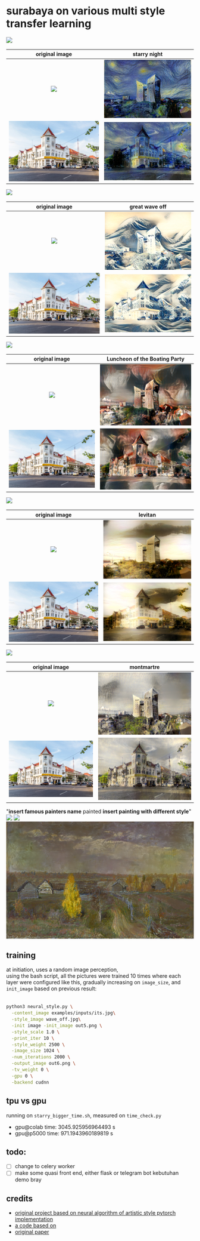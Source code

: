 # surabaya on various multi style transfer learning

![](https://cdn.shopify.com/s/files/1/0627/1477/products/Starry_Night_03d43ad7-d879-40ef-8525-5f3c38918acc_grande.jpg?v=1542461422)


original image |  starry night
:-------------------------:|:-------------------------:
![](https://www.its.ac.id/wp-content/uploads/2019/07/Gambar24-1024x683.jpg)  |  ![](img/its.png)
![](/img/../examples/inputs/surabaya.jpg)  |  ![](img/out6.png)

![](https://upload.wikimedia.org/wikipedia/commons/a/a5/Tsunami_by_hokusai_19th_century.jpg)


original image | great wave off
:-------------------------:|:-------------------------:
![](https://www.its.ac.id/wp-content/uploads/2019/07/Gambar24-1024x683.jpg)  |  ![](img/its_wave.png)
![](/img/../examples/inputs/surabaya.jpg)  |  ![](img/surabaya_waveoff.png)


![](https://upload.wikimedia.org/wikipedia/commons/8/8d/Pierre-Auguste_Renoir_-_Luncheon_of_the_Boating_Party_-_Google_Art_Project.jpg)


original image | Luncheon of the Boating Party
:-------------------------:|:-------------------------:
![](https://www.its.ac.id/wp-content/uploads/2019/07/Gambar24-1024x683.jpg)  |  ![](img/its_luncheon.png)
![](/img/../examples/inputs/surabaya.jpg)  |  ![](img/surabaya_luncheon.png)

![](https://upload.wikimedia.org/wikipedia/commons/5/56/Isaak_Ilitsch_Lewitan_005.jpg)


original image | levitan
:-------------------------:|:-------------------------:
![](https://www.its.ac.id/wp-content/uploads/2019/07/Gambar24-1024x683.jpg)  |  ![](img/its_levitan.png)
![](/img/../examples/inputs/surabaya.jpg)  |  ![](img/surabaya_levitan.png)

![](https://upload.wikimedia.org/wikipedia/commons/f/ff/Camille_Pissarro_-_Boulevard_Montmartre%2C_Spring_-_Google_Art_Project.jpg)

original image | montmartre
:-------------------------:|:-------------------------:
![](https://www.its.ac.id/wp-content/uploads/2019/07/Gambar24-1024x683.jpg)  |  ![](img/its_montmartre.png)
![](/img/../examples/inputs/surabaya.jpg)  |  ![](img/surabaya_montmartre.png)


"**insert famous painters name** painted **insert painting with different style**"
![](https://upload.wikimedia.org/wikipedia/commons/thumb/c/c6/Isaac_Levitan_-_Golden_autumn._Slobodka_-_Google_Art_Project.jpg/1600px-Isaac_Levitan_-_Golden_autumn._Slobodka_-_Google_Art_Project.jpg)
![](https://upload.wikimedia.org/wikipedia/commons/6/66/Claude_Monet_-_The_Water_Lilies_-_Setting_Sun_-_Google_Art_Project.jpg)
![](img/painting_on_painting.png)

## training
at initiation, uses a random image perception,     
using the bash script, all the pictures were trained 10 times where each layer were configured like this, gradually increasing on `image_size`, and `init_image` based on previous result:


```bash

python3 neural_style.py \
  -content_image examples/inputs/its.jpg\
  -style_image wave_off.jpg\
  -init image -init_image out5.png \
  -style_scale 1.0 \
  -print_iter 10 \
  -style_weight 2500 \
  -image_size 1024 \
  -num_iterations 2000 \
  -output_image out6.png \
  -tv_weight 0 \
  -gpu 0 \
  -backend cudnn

```


## tpu vs gpu
running on `starry_bigger_time.sh`, measured on `time_check.py`
- gpu@colab time: 3045.925956964493 s 
- gpu@p5000 time: 971.1943960189819 s 



## todo: 
- [ ] change to celery worker
- [ ] make some quasi front end, either flask or telegram bot
    kebutuhan demo bray

## credits
- [original project based on neural algorithm of artistic style pytorch implementation](https://github.com/ProGamerGov/neural-style-pt)
- [a code based on](https://github.com/jcjohnson/neural-style)
- [original paper](http://arxiv.org/abs/1508.06576)
